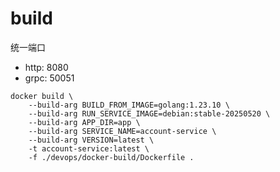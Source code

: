 # build

统一端口

* http: 8080
* grpc: 50051

```shell
docker build \
    --build-arg BUILD_FROM_IMAGE=golang:1.23.10 \
    --build-arg RUN_SERVICE_IMAGE=debian:stable-20250520 \
    --build-arg APP_DIR=app \
    --build-arg SERVICE_NAME=account-service \
    --build-arg VERSION=latest \
    -t account-service:latest \
    -f ./devops/docker-build/Dockerfile .
```